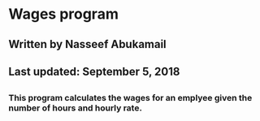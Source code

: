 # Wages program
## Written by Nasseef Abukamail
## Last updated: September 5, 2018
##
### This program calculates the wages for an emplyee given the number of hours and hourly rate.
